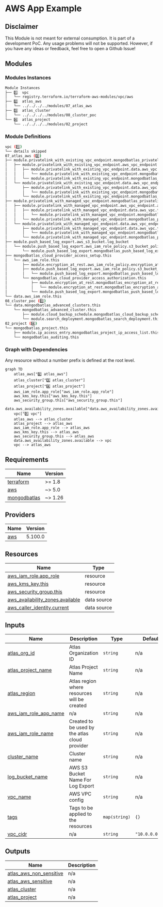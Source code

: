 # AWS App Example
<!-- BEGIN_DISCLAIMER -->
## Disclaimer
This Module is not meant for external consumption.
It is part of a development PoC.
Any usage problems will not be supported.
However, if you have any ideas or feedback, feel free to open a Github Issue!

<!-- END_DISCLAIMER -->

<!-- BEGIN_MODULES -->
## Modules

### Modules Instances
```sh
Module Instances
├── 1️⃣  vpc
│   └── registry.terraform.io/terraform-aws-modules/vpc/aws
├── 2️⃣  atlas_aws
│   └── ../../../../modules/07_atlas_aws
├── 3️⃣  atlas_cluster
│   └── ../../../../modules/08_cluster_poc
└── 4️⃣  atlas_project
    └── ../../../../modules/02_project
```
### Module Definitions

```sh
vpc (1️⃣)
└── details skipped
07_atlas_aws (2️⃣)
├── module.privatelink_with_existing_vpc_endpoint.mongodbatlas_privatelink_endpoint.mongodb_endpoint
│   ├── module.privatelink_with_existing_vpc_endpoint.aws_vpc_endpoint.aws_endpoint
│   │   ├── module.privatelink_with_existing_vpc_endpoint.data.aws_vpc.this
│   │   │   └── module.privatelink_with_existing_vpc_endpoint.mongodbatlas_project_ip_access_list.access_list_vpc_cidr_block
│   │   └── module.privatelink_with_existing_vpc_endpoint.mongodbatlas_privatelink_endpoint_service.private_endpoint
│   └── module.privatelink_with_existing_vpc_endpoint.data.aws_vpc_endpoint.this
│       ├── module.privatelink_with_existing_vpc_endpoint.data.aws_vpc.this
│       │   └── module.privatelink_with_existing_vpc_endpoint.mongodbatlas_project_ip_access_list.access_list_vpc_cidr_block
│       └── module.privatelink_with_existing_vpc_endpoint.mongodbatlas_privatelink_endpoint_service.private_endpoint
├── module.privatelink_with_managed_vpc_endpoint.mongodbatlas_privatelink_endpoint.mongodb_endpoint
│   ├── module.privatelink_with_managed_vpc_endpoint.aws_vpc_endpoint.aws_endpoint
│   │   ├── module.privatelink_with_managed_vpc_endpoint.data.aws_vpc.this
│   │   │   └── module.privatelink_with_managed_vpc_endpoint.mongodbatlas_project_ip_access_list.access_list_vpc_cidr_block
│   │   └── module.privatelink_with_managed_vpc_endpoint.mongodbatlas_privatelink_endpoint_service.private_endpoint
│   └── module.privatelink_with_managed_vpc_endpoint.data.aws_vpc_endpoint.this
│       ├── module.privatelink_with_managed_vpc_endpoint.data.aws_vpc.this
│       │   └── module.privatelink_with_managed_vpc_endpoint.mongodbatlas_project_ip_access_list.access_list_vpc_cidr_block
│       └── module.privatelink_with_managed_vpc_endpoint.mongodbatlas_privatelink_endpoint_service.private_endpoint
├── module.push_based_log_export.aws_s3_bucket.log_bucket
│   └── module.push_based_log_export.aws_iam_role_policy.s3_bucket_policy
│       └── module.push_based_log_export.mongodbatlas_push_based_log_export.this
├── mongodbatlas_cloud_provider_access_setup.this
│   └── aws_iam_role.this
│       ├── module.encryption_at_rest.aws_iam_role_policy.encryption_at_rest_policy
│       ├── module.push_based_log_export.aws_iam_role_policy.s3_bucket_policy
│       │   └── module.push_based_log_export.mongodbatlas_push_based_log_export.this
│       └── mongodbatlas_cloud_provider_access_authorization.this
│           ├── module.encryption_at_rest.mongodbatlas_encryption_at_rest.this
│           │   └── module.encryption_at_rest.mongodbatlas_encryption_at_rest_private_endpoint.this
│           └── module.push_based_log_export.mongodbatlas_push_based_log_export.this
└── data.aws_iam_role.this
08_cluster_poc (3️⃣)
└── data.mongodbatlas_advanced_clusters.this
    └── mongodbatlas_advanced_cluster.this
        ├── module.cloud_backup_schedule.mongodbatlas_cloud_backup_schedule.this
        └── module.search_deployment.mongodbatlas_search_deployment.this
02_project (4️⃣)
└── mongodbatlas_project.this
    ├── module.ip_access_entry.mongodbatlas_project_ip_access_list.this
    └── mongodbatlas_auditing.this
```

### Graph with Dependencies
Any resource without a number prefix is defined at the root level.

```mermaid
graph TD
    atlas_aws["2️⃣ atlas_aws"]
    atlas_cluster["3️⃣ atlas_cluster"]
    atlas_project["4️⃣ atlas_project"]
    aws_iam_role.app_role["aws_iam_role.app_role"]
    aws_kms_key.this["aws_kms_key.this"]
    aws_security_group.this["aws_security_group.this"]
    data.aws_availability_zones.available["data.aws_availability_zones.available"]
    vpc["1️⃣ vpc"]
    atlas_aws --> atlas_cluster
    atlas_project --> atlas_aws
    aws_iam_role.app_role --> atlas_aws
    aws_kms_key.this --> atlas_aws
    aws_security_group.this --> atlas_aws
    data.aws_availability_zones.available --> vpc
    vpc --> atlas_aws
```
<!-- END_MODULES -->

<!-- BEGIN_TF_EXAMPLES -->

<!-- END_TF_EXAMPLES -->

<!-- BEGIN_TF_DOCS -->
## Requirements

| Name | Version |
|------|---------|
| <a name="requirement_terraform"></a> [terraform](#requirement\_terraform) | >= 1.8 |
| <a name="requirement_aws"></a> [aws](#requirement\_aws) | ~> 5.0 |
| <a name="requirement_mongodbatlas"></a> [mongodbatlas](#requirement\_mongodbatlas) | ~> 1.26 |

## Providers

| Name | Version |
|------|---------|
| <a name="provider_aws"></a> [aws](#provider\_aws) | 5.100.0 |

## Resources

| Name | Type |
|------|------|
| [aws_iam_role.app_role](https://registry.terraform.io/providers/hashicorp/aws/latest/docs/resources/iam_role) | resource |
| [aws_kms_key.this](https://registry.terraform.io/providers/hashicorp/aws/latest/docs/resources/kms_key) | resource |
| [aws_security_group.this](https://registry.terraform.io/providers/hashicorp/aws/latest/docs/resources/security_group) | resource |
| [aws_availability_zones.available](https://registry.terraform.io/providers/hashicorp/aws/latest/docs/data-sources/availability_zones) | data source |
| [aws_caller_identity.current](https://registry.terraform.io/providers/hashicorp/aws/latest/docs/data-sources/caller_identity) | data source |

## Inputs

| Name | Description | Type | Default | Required |
|------|-------------|------|---------|:--------:|
| <a name="input_atlas_org_id"></a> [atlas\_org\_id](#input\_atlas\_org\_id) | Atlas Organization ID | `string` | n/a | yes |
| <a name="input_atlas_project_name"></a> [atlas\_project\_name](#input\_atlas\_project\_name) | Atlas Project Name | `string` | n/a | yes |
| <a name="input_atlas_region"></a> [atlas\_region](#input\_atlas\_region) | Atlas region where resources will be created | `string` | n/a | yes |
| <a name="input_aws_iam_role_app_name"></a> [aws\_iam\_role\_app\_name](#input\_aws\_iam\_role\_app\_name) | n/a | `string` | n/a | yes |
| <a name="input_aws_iam_role_name"></a> [aws\_iam\_role\_name](#input\_aws\_iam\_role\_name) | Created to be used by the atlas cloud provider | `string` | n/a | yes |
| <a name="input_cluster_name"></a> [cluster\_name](#input\_cluster\_name) | Cluster name | `string` | n/a | yes |
| <a name="input_log_bucket_name"></a> [log\_bucket\_name](#input\_log\_bucket\_name) | AWS S3 Bucket Name For Log Export | `string` | n/a | yes |
| <a name="input_vpc_name"></a> [vpc\_name](#input\_vpc\_name) | AWS VPC config | `string` | n/a | yes |
| <a name="input_tags"></a> [tags](#input\_tags) | Tags to be applied to the resources | `map(string)` | `{}` | no |
| <a name="input_vpc_cidr"></a> [vpc\_cidr](#input\_vpc\_cidr) | n/a | `string` | `"10.0.0.0/16"` | no |

## Outputs

| Name | Description |
|------|-------------|
| <a name="output_atlas_aws_non_sensitive"></a> [atlas\_aws\_non\_sensitive](#output\_atlas\_aws\_non\_sensitive) | n/a |
| <a name="output_atlas_aws_sensitive"></a> [atlas\_aws\_sensitive](#output\_atlas\_aws\_sensitive) | n/a |
| <a name="output_atlas_cluster"></a> [atlas\_cluster](#output\_atlas\_cluster) | n/a |
| <a name="output_atlas_project"></a> [atlas\_project](#output\_atlas\_project) | n/a |
<!-- END_TF_DOCS -->
